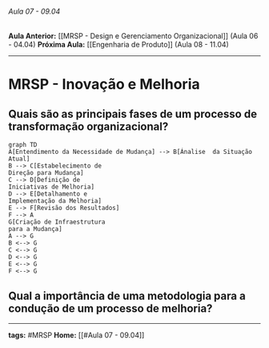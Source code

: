 ###### Aula 07 - 09.04
**Aula Anterior:** [[MRSP - Design e Gerenciamento Organizacional]] (Aula 06 - 04.04)
**Próxima Aula:** [[Engenharia de Produto]] (Aula 08 - 11.04)

---
# MRSP - Inovação e Melhoria
## Quais são as principais fases de um processo de transformação organizacional?
```mermaid
graph TD
A[Entendimento da Necessidade de Mudança] --> B[Ánalise  da Situação Atual]
B --> C[Estabelecimento de 
Direção para Mudança]
C --> D[Definição de 
Iniciativas de Melhoria]
D --> E[Detalhamento e 
Implementação da Melhoria]
E --> F[Revisão dos Resultados]
F --> A
G[Criação de Infraestrutura 
para a Mudança]
A --> G
B <--> G
C <--> G
D <--> G
E <--> G
F <--> G
```

## Qual a importância de uma metodologia para a condução de um processo de melhoria?

---
**tags:** #MRSP 
**Home:** [[#Aula 07 - 09.04]]